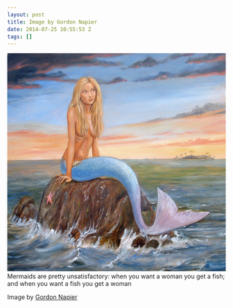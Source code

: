 ```yaml
---
layout: post
title: Image by Gordon Napier
date: 2014-07-25 10:55:53 Z
tags: []
---
```

![](/media/2014/07/92818932512.jpg)
Mermaids are pretty unsatisfactory: when you want a woman you get a fish; and when you want a fish you get a woman

Image by [Gordon Napier](http://dashinvaine.co.uk/galleries/traditional%20art/index.htm)
